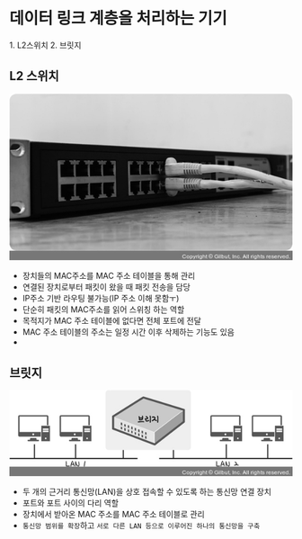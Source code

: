 <h1>데이터 링크 계층을 처리하는 기기</h1>
1. L2스위치
2. 브릿지

<h2>L2 스위치</h2>

![alt text](../../img/network341.jpg)

- 장치들의 MAC주소를 MAC 주소 테이블을 통해 관리
- 연결된 장치로부터 패킷이 왔을 때 패킷 전송을 담당
- IP주소 기반 라우팅 불가능(IP 주소 이해 못함ㅜ)
- 단순히 패킷의 MAC주소를 읽어 스위칭 하는 역할
- 목적지가 MAC 주소 테이블에 없다면 전체 포트에 전달
- MAC 주소 테이블의 주소는 일정 시간 이후 삭제하는 기능도 있음
-

<h2>브릿지</h2>

![alt text](../../img/network342.jpg)

- 두 개의 근거리 통신망(LAN)을 상호 접속할 수 있도록 하는 통신망 연결 장치
- 포트와 포트 사이의 다리 역할
- 장치에서 받아온 MAC 주소를 MAC 주소 테이블로 관리
- `통신망 범위를 확장`하고 `서로 다른 LAN 등으로 이루어진 하나의 통신망을 구축`